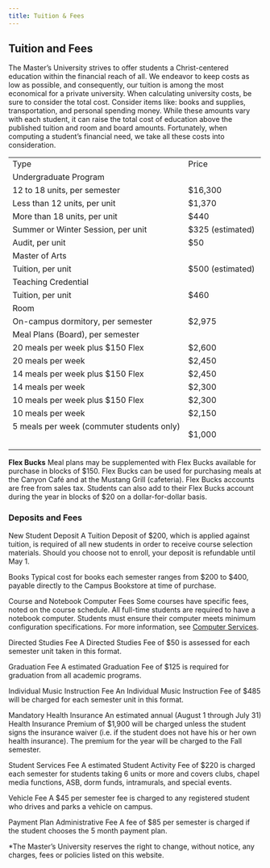 ```yaml
---
title: Tuition & Fees
---
```


## Tuition and Fees

The Master’s University strives to offer students a Christ-centered education within the financial reach of all. We endeavor to keep costs as low as possible, and consequently, our tuition is among the most economical for a private university. When calculating university costs, be sure to consider the total cost. Consider items like: books and supplies, transportation, and personal spending money. While these amounts vary with each student, it can raise the total cost of education above the published tuition and room and board amounts. Fortunately, when computing a student’s financial need, we take all these costs into consideration.

<table border="0" class="tmc_tblTmcTable">
<tbody>
<tr>
<td class="tmc_tblTmcTableHeader boldText"><span>Type</span></td>
<td class="tmc_tblTmcTableHeader boldText"><span>Price</span></td>
</tr>
<tr>
<td class="boldText" valign="top"><span><span>Undergraduate Program</span></span></td>
<td valign="top"> </td>
</tr>
<tr>
<td valign="top">12 to 18 units, per semester</td>
<td valign="top">$16,300</td>
</tr>
<tr>
<td valign="top">Less than 12 units, per unit</td>
<td valign="top"><span>$1,370</span></td>
</tr>
<tr>
<td valign="top">More than 18 units, per unit</td>
<td valign="top">$440</td>
</tr>
<tr>
<td valign="top">Summer or Winter Session, per unit</td>
<td valign="top">$325 (estimated) </td>
</tr>
<tr>
<td valign="top">Audit, per unit</td>
<td valign="top">$50</td>
</tr>
<tr>
<td class="boldText" valign="top"><span><span>Master of Arts</span></span></td>
<td valign="top"> </td>
</tr>
<tr>
<td valign="top">Tuition, per unit</td>
<td valign="top">$500 (estimated)</td>
</tr>
<tr>
<td class="boldText" valign="top"><span>Teaching Credential</span></td>
<td valign="top"> </td>
</tr>
<tr>
<td valign="top">Tuition, per unit</td>
<td valign="top"><span>$460</span></td>
</tr>
<tr>
<td class="boldText" valign="top"><span><span>Room</span></span></td>
<td valign="top"> </td>
</tr>
<tr>
<td valign="top">On-campus dormitory, per semester</td>
<td valign="top">$2,975</td>
</tr>
<tr>
<td class="boldText" valign="top"><span><span>Meal Plans (Board), per semester</span></span></td>
<td valign="top"> </td>
</tr>
<tr>
<td valign="top">20 meals per week plus $150 Flex</td>
<td valign="top"><span>$2,600</span></td>
</tr>
<tr>
<td valign="top">20 meals per week</td>
<td valign="top"><span>$2,450</span></td>
</tr>
<tr>
<td valign="top">14 meals per week plus $150 Flex</td>
<td valign="top"><span>$2,450</span></td>
</tr>
<tr>
<td valign="top">14 meals per week</td>
<td valign="top"><span>$2,300</span></td>
</tr>
<tr>
<td valign="top">10 meals per week plus $150 Flex</td>
<td valign="top"><span>$2,300</span></td>
</tr>
<tr>
<td valign="top">10 meals per week</td>
<td valign="top"><span>$2,150</span></td>
</tr>
<tr>
<td valign="top">5 meals per week (commuter students only)</td>
<td valign="top">
<p><span>$1,</span>000</p>
</td>
</tr>
</tbody>
</table>

**Flex Bucks**
Meal plans may be supplemented with Flex Bucks available for purchase in blocks of $150. Flex Bucks can be used for purchasing meals at the Canyon Café and at the Mustang Grill (cafeteria). Flex Bucks accounts are free from sales tax. Students can also add to their Flex Bucks account during the year in blocks of $20 on a dollar-for-dollar basis.

### Deposits and Fees

New Student Deposit
A Tuition Deposit of $200, which is applied against tuition, is required of all new students in order to receive course selection materials. Should you choose not to enroll, your deposit is refundable until May 1.

Books
Typical cost for books each semester ranges from $200 to $400, payable directly to the Campus Bookstore at time of purchase.

Course and Notebook Computer Fees
Some courses have specific fees, noted on the course schedule. All full-time students are required to have a notebook computer. Students must ensure their computer meets minimum configuration specifications. For more information, see [Computer Services](http://www.masters.edu/campuslinks/computerservices/studentcompinfo/notebookguide.aspx "Computer Services").

Directed Studies Fee
A Directed Studies Fee of $50 is assessed for each semester unit taken in this format.

Graduation Fee
A estimated Graduation Fee of $125 is required for graduation from all academic programs.

Individual Music Instruction Fee
An Individual Music Instruction Fee of $485 will be charged for each semester unit in this format.

Mandatory Health Insurance
An estimated annual (August 1 through July 31) Health Insurance Premium of $1,900 will be charged unless the student signs the insurance waiver (i.e. if the student does not have his or her own health insurance). The premium for the year will be charged to the Fall semester.

Student Services Fee
A estimated Student Activity Fee of $220 is charged each semester for students taking 6 units or more and covers clubs, chapel media functions, ASB, dorm funds, intramurals, and special events.

Vehicle Fee
A $45 per semester fee is charged to any registered student who drives and parks a vehicle on campus.

Payment Plan Administrative Fee
A fee of $85 per semester is charged if the student chooses the 5 month payment plan.



*The Master’s University reserves the right to change, without notice, any charges, fees or policies listed on this website.

